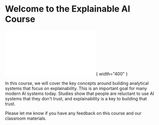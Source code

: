 # Welcome to the Explainable AI Course

![](./03-white-box-vs-black-box.md){ width="400" }

In this course, we will cover the key concepts around building analytical systems that focus on explainability.  This is an important goal for many modern AI systems today.  Studies show that people are reluctant to use AI systems that they don't trust, and explainability is a key to building that trust.

Please let me know if you have any feedback on this course and our classroom materials.
